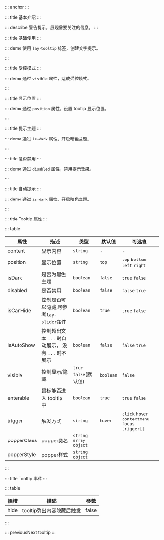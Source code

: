 ::: anchor
:::

::: title 基本介绍
:::

::: describe 警告提示，展现需要关注的信息。
:::

::: title 基础使用
:::

::: demo 使用 `lay-tooltip` 标签，创建文字提示。

<template>
  <lay-tooltip content="假装这里有文字提示" trigger="click">
    <lay-button>提示信息</lay-button>
  </lay-tooltip>
</template>
:::

::: title 受控模式
:::

::: demo 通过 `visible` 属性，达成受控模式。

<template>
    <lay-space>
      <lay-tooltip :visible="visible" trigger="click" content="假装这里有文字提示" >
        <lay-button>提示信息</lay-button>
      </lay-tooltip>
      <lay-switch v-model="visible"></lay-switch>
    </lay-space>
</template>

<script setup>
import { ref } from 'vue';

const visible = ref(false)
</script>

:::

::: title 显示位置
:::

::: demo 通过 `position` 属性，设置 tooltip 显示位置。

<template>
  <lay-space>
      <lay-tooltip  trigger="click" content="假装这里有文字提示">
        <lay-button>上边</lay-button>
      </lay-tooltip>
      <lay-tooltip  trigger="click" content="假装这里有文字提示" position="left">
        <lay-button style="float:left;">左边</lay-button>
      </lay-tooltip>
      <lay-tooltip  trigger="click" content="假装这里有文字提示" position="right">
        <lay-button style="float:right;">右边</lay-button>
      </lay-tooltip>
      <lay-tooltip  trigger="click" content="假装这里有文字提示" position="bottom">
        <lay-button>下边</lay-button>
      </lay-tooltip>
  </lay-space>
</template>

<style>
</style>
:::

::: title 提示主题
:::

::: demo 通过 `is-dark` 属性，开启暗色主题。

<template>
  <lay-space>
    <lay-tooltip content="不明白是是非非，只知我不会不在。" :is-dark="isDark">
      <lay-button >tooltip</lay-button>
    </lay-tooltip>
    <lay-switch v-model="isDark"></lay-switch>
  </lay-space>
</template>

<script>
import { ref } from "vue";

const isDark = ref(false);
</script>
:::

::: title 是否禁用
:::

::: demo 通过 `disabled` 属性，禁用提示效果。

<template>
  <lay-space>
    <lay-tooltip :content="content" :disabled="!disabled">
      <lay-button>提示信息</lay-button>
    </lay-tooltip>
    <lay-switch v-model="disabled" onswitch-text="启用"  unswitch-text="禁用"></lay-switch>
  </lay-space>
</template>

<script>
  import { ref } from 'vue';

  export default {
    setup() {

      const contentArr = [
        "不明白是是非非，只知我不会不在。",
        "千山万水，去程是你，归程也是你。",
        "一约既定，万山无阻。",
        "时光都淡了，我还伴着你。",
        "只问深情，不问西东。",
        "感谢曾经在我身边的，一直在我身边。",
        "经年再相逢，魂梦与子同。"
      ];
      
      const rendonCotent = function(){
        return contentArr[Math.floor(Math.random() * contentArr.length)];
      };
      
      const content = ref(rendonCotent())

      const disabled = ref(true)

      setInterval(()=> content.value =  rendonCotent(), 1000)

      return {
        content,
        disabled
      }
    }
  }
</script>
:::

::: title 自动提示
:::

::: demo 通过 `is-dark` 属性，开启暗色主题。

<template>
    <lay-space>
        <div @click="changeText"><lay-button>Edit</lay-button></div>
        <div style="width: 100px;">
          <lay-tooltip content="不明白是是非非，只知我不会不在。" :isAutoShow="true">
            {{ text }}
          </lay-tooltip>
        </div>
    </lay-space>
</template>

<script>
import { ref } from "vue";

const text = ref("自动提示");

const changeText = () => {
  text.value = "以创造性的行为实践于人世。若能以写作为工具，为道途，先帮助自己一程，再以领悟帮助他人一程。这是一种服务";
}
</script>
:::

::: title Tooltip 属性
:::

::: table

| 属性        | 描述     | 类型         | 默认值         | 可选值         |
| ----------- | -------- | -------------- |-------------- |-------------- |
| content     | 显示内容 | `string`        | -             |-             |
| position    | 显示位置 | `string`        | `top`          | `top` `bottom` `left` `right` |
| isDark      | 是否为黑色主题 | `boolean` | `false` | `true` `false`   |
| disabled    | 是否禁用 | `boolean` | `false` |`false` `true`   |
| isCanHide   | 控制是否可以隐藏,可参考`lay-slider`组件 | `boolean` | `true` | `true` `false`   |
| isAutoShow   | 控制超出文本 `...` 时自动展示， 没有 `...` 时不展示 | `boolean` | `false` | `false` `true`   |
| visible     | 控制显示/隐藏| `true` `false`(默认值)| `boolean` | `false` | `true` `false` |
| enterable   | 鼠标能否进入 tooltip 中 | `boolean` | `true` | `true` `false`|
| trigger     | 触发方式 | `string` | `hover` | `click` `hover` `contextmenu` `focus` `trigger[]`| 
| popperClass     | popper类名 | `string` `array` `object`  |  | | 
| popperStyle     | popper样式 | `string` `object` |  | | 

:::

::: title Tooltip 事件
:::

::: table

| 插槽    | 描述     | 参数 |
| ------- | -------- | ------ |
| hide | tooltip弹出内容隐藏后触发 | false  |

:::

::: previousNext tooltip
:::
